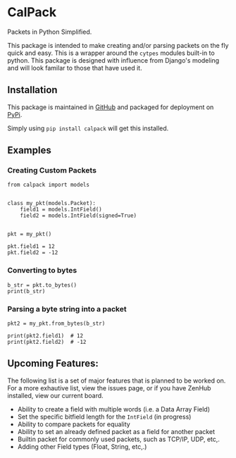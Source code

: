 # CalPack
Packets in Python Simplified.  

This package is intended to make creating and/or parsing packets on the fly quick and easy.  This is a wrapper around the `cytpes` modules built-in to python. 
This package is designed with influence from Django's modeling and will look familar to those that have used it. 

## Installation

This package is maintained in [GitHub](https://github.com/KronoSKoderS/CalPack) and packaged for deployment on [PyPi](https://pypi.python.org/pypi/calpack).  

Simply using `pip install calpack` will get this installed.  
 
## Examples
### Creating Custom Packets
    
    from calpack import models
    
    
    class my_pkt(models.Packet):
        field1 = models.IntField()
        field2 = models.IntField(signed=True)


    pkt = my_pkt()

    pkt.field1 = 12
    pkt.field2 = -12


### Converting to bytes

    b_str = pkt.to_bytes()
    print(b_str)

### Parsing a byte string into a packet

    pkt2 = my_pkt.from_bytes(b_str)

    print(pkt2.field1)  # 12
    print(pkt2.field2)  # -12



## Upcoming Features:

The following list is a set of major features that is planned to be worked on.  For a more exhautive list, view the issues page, or if you have ZenHub
installed, view our current board. 

- Ability to create a field with multiple words (i.e. a Data Array Field)
- Set the specific bitfield length for the `IntField` (in progress)
- Ability to compare packets for equality
- Ability to set an already defined packet as a field for another packet
- Builtin packet for commonly used packets, such as TCP/IP, UDP, etc,.
- Adding other Field types (Float, String, etc,.)